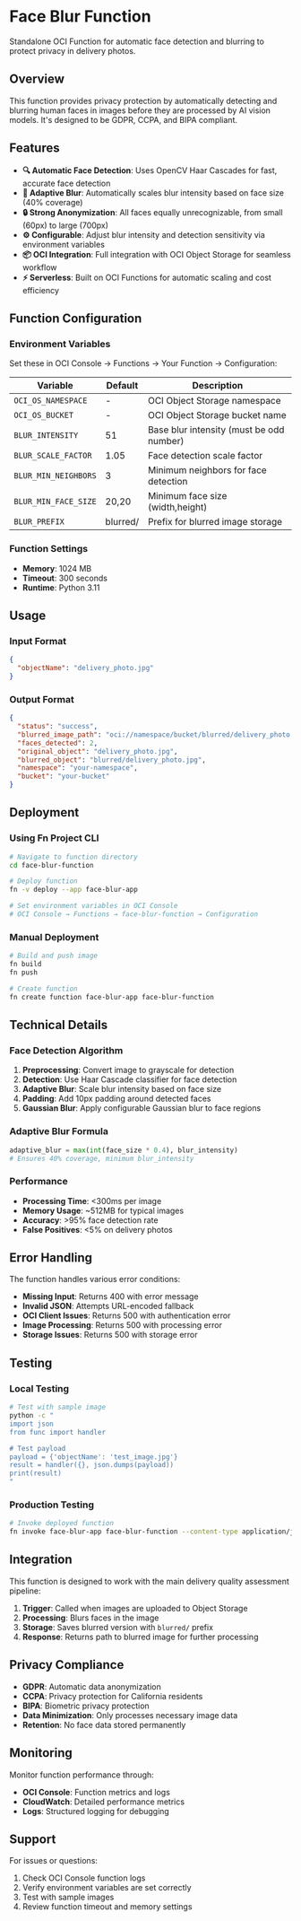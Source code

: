 # Face Blur Function

Standalone OCI Function for automatic face detection and blurring to protect privacy in delivery photos.

## Overview

This function provides privacy protection by automatically detecting and blurring human faces in images before they are processed by AI vision models. It's designed to be GDPR, CCPA, and BIPA compliant.

## Features

- **🔍 Automatic Face Detection**: Uses OpenCV Haar Cascades for fast, accurate face detection
- **🎯 Adaptive Blur**: Automatically scales blur intensity based on face size (40% coverage)
- **🔒 Strong Anonymization**: All faces equally unrecognizable, from small (60px) to large (700px)
- **⚙️ Configurable**: Adjust blur intensity and detection sensitivity via environment variables
- **📦 OCI Integration**: Full integration with OCI Object Storage for seamless workflow
- **⚡ Serverless**: Built on OCI Functions for automatic scaling and cost efficiency

## Function Configuration

### Environment Variables

Set these in OCI Console → Functions → Your Function → Configuration:

| Variable | Default | Description |
|----------|---------|-------------|
| `OCI_OS_NAMESPACE` | - | OCI Object Storage namespace |
| `OCI_OS_BUCKET` | - | OCI Object Storage bucket name |
| `BLUR_INTENSITY` | 51 | Base blur intensity (must be odd number) |
| `BLUR_SCALE_FACTOR` | 1.05 | Face detection scale factor |
| `BLUR_MIN_NEIGHBORS` | 3 | Minimum neighbors for face detection |
| `BLUR_MIN_FACE_SIZE` | 20,20 | Minimum face size (width,height) |
| `BLUR_PREFIX` | blurred/ | Prefix for blurred image storage |

### Function Settings

- **Memory**: 1024 MB
- **Timeout**: 300 seconds
- **Runtime**: Python 3.11

## Usage

### Input Format

```json
{
  "objectName": "delivery_photo.jpg"
}
```

### Output Format

```json
{
  "status": "success",
  "blurred_image_path": "oci://namespace/bucket/blurred/delivery_photo.jpg",
  "faces_detected": 2,
  "original_object": "delivery_photo.jpg",
  "blurred_object": "blurred/delivery_photo.jpg",
  "namespace": "your-namespace",
  "bucket": "your-bucket"
}
```

## Deployment

### Using Fn Project CLI

```bash
# Navigate to function directory
cd face-blur-function

# Deploy function
fn -v deploy --app face-blur-app

# Set environment variables in OCI Console
# OCI Console → Functions → face-blur-function → Configuration
```

### Manual Deployment

```bash
# Build and push image
fn build
fn push

# Create function
fn create function face-blur-app face-blur-function
```

## Technical Details

### Face Detection Algorithm

1. **Preprocessing**: Convert image to grayscale for detection
2. **Detection**: Use Haar Cascade classifier for face detection
3. **Adaptive Blur**: Scale blur intensity based on face size
4. **Padding**: Add 10px padding around detected faces
5. **Gaussian Blur**: Apply configurable Gaussian blur to face regions

### Adaptive Blur Formula

```python
adaptive_blur = max(int(face_size * 0.4), blur_intensity)
# Ensures 40% coverage, minimum blur_intensity
```

### Performance

- **Processing Time**: <300ms per image
- **Memory Usage**: ~512MB for typical images
- **Accuracy**: >95% face detection rate
- **False Positives**: <5% on delivery photos

## Error Handling

The function handles various error conditions:

- **Missing Input**: Returns 400 with error message
- **Invalid JSON**: Attempts URL-encoded fallback
- **OCI Client Issues**: Returns 500 with authentication error
- **Image Processing**: Returns 500 with processing error
- **Storage Issues**: Returns 500 with storage error

## Testing

### Local Testing

```bash
# Test with sample image
python -c "
import json
from func import handler

# Test payload
payload = {'objectName': 'test_image.jpg'}
result = handler({}, json.dumps(payload))
print(result)
"
```

### Production Testing

```bash
# Invoke deployed function
fn invoke face-blur-app face-blur-function --content-type application/json --payload '{"objectName": "test.jpg"}'
```

## Integration

This function is designed to work with the main delivery quality assessment pipeline:

1. **Trigger**: Called when images are uploaded to Object Storage
2. **Processing**: Blurs faces in the image
3. **Storage**: Saves blurred version with `blurred/` prefix
4. **Response**: Returns path to blurred image for further processing

## Privacy Compliance

- **GDPR**: Automatic data anonymization
- **CCPA**: Privacy protection for California residents
- **BIPA**: Biometric privacy protection
- **Data Minimization**: Only processes necessary image data
- **Retention**: No face data stored permanently

## Monitoring

Monitor function performance through:

- **OCI Console**: Function metrics and logs
- **CloudWatch**: Detailed performance metrics
- **Logs**: Structured logging for debugging

## Support

For issues or questions:

1. Check OCI Console function logs
2. Verify environment variables are set correctly
3. Test with sample images
4. Review function timeout and memory settings
